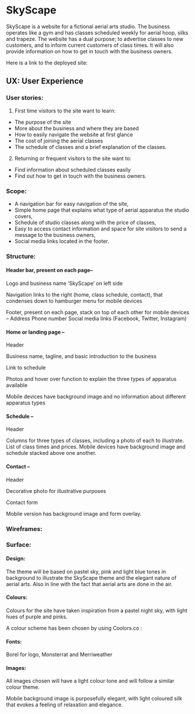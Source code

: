 # SkyScape

SkyScape is a website for a fictional aerial arts studio. The business operates like a gym and has classes scheduled weekly for aerial hoop, silks and trapeze. The website has a dual purpose; to advertise classes to new customers, and to inform current customers of class times. It will also provide information on how to get in touch with the business owners. 

Here is a link to the deployed site: 

## UX: User Experience

### User stories: 
1.	First time visitors to the site want to learn:
   
* The purpose of the site
* More about the business and where they are based
* How to easily navigate the website at first glance
* The cost of joining the aerial classes
* The schedule of classes and a brief explanation of the classes.

2. Returning or frequent visitors to the site want to:

* Find information about scheduled classes easily
* Find out how to get in touch with the business owners.

### Scope: 
-	A navigation bar for easy navigation of the site,
-	Simple home page that explains what type of aerial apparatus the studio covers,
-	Schedule of studio classes along with the price of classes,
-	Easy to access contact information and space for site visitors to send a message to the business owners,
-	Social media links located in the footer.

### Structure: 
#### Header bar, present on each page–
Logo and business name ‘SkyScape’ on left side

Navigation links to the right (home, class schedule, contact), that condenses down to hamburger menu for mobile devices	

Footer, present on each page, stack on top of each other for mobile devices – 
	Address
	Phone number
	Social media links (Facebook, Twitter, Instagram)

#### Home or landing page – 
Header

Business name, tagline, and basic introduction to the business

Link to schedule

Photos and hover over function to explain the three types of apparatus available

Mobile devices have background image and no information about different apparatus types

#### Schedule – 
Header

Columns for three types of classes, including a photo of each to illustrate. List of class times and prices. Mobile devices have background image and schedule stacked above one another. 

#### Contact – 
Header

Decorative photo for illustrative purposes

Contact form

Mobile version has background image and form overlay. 

### Wireframes:

### Surface:
#### Design: 

The theme will be based on pastel sky, pink and light blue tones in background to illustrate the SkyScape theme and the elegant nature of aerial arts. Also in line with the fact that aerial arts are done in the air.

#### Colours:

Colours for the site have taken inspiration from a pastel night sky, with light hues of purple and pinks. 

A colour scheme has been chosen by using Coolors.co :


#### Fonts:

Borel for logo, Monsterrat and Merriweather

#### Images:

All images chosen will have a light colour tone and will follow a similar colour theme.

Mobile background image is purposefully elegant, with light coloured silk that evokes a feeling of relaxation and elegance. 
